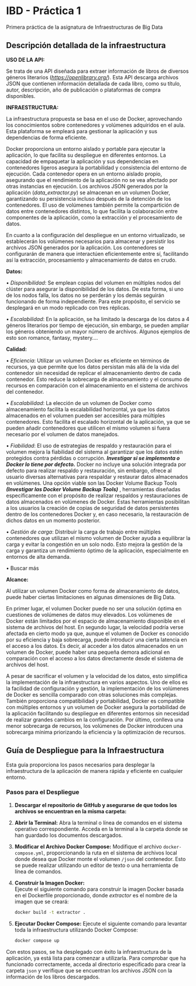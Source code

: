 # IBD - Práctica 1
Primera práctica de la asignatura de Infraestructuras de Big Data

## Descripción detallada de la infraestructura

**USO DE LA API:** 

Se trata de una API diseñada para extraer información de libros de diversos géneros literarios (*https://openlibrary.org/*). Esta API descarga archivos JSON que contienen información detallada de cada libro, como su título, autor, descripción, año de publicación o plataformas de compra disponibles.


**INFRAESTRUCTURA:**

La infraestructura propuesta se basa en el uso de Docker, aprovechando los conocimientos sobre contenedores y volúmenes adquiridos en el aula. Esta plataforma se empleará para gestionar la aplicación y sus dependencias de forma eficiente.

Docker proporciona un entorno aislado y portable para ejecutar la aplicación, lo que facilita su despliegue en diferentes entornos. La capacidad de empaquetar la aplicación y sus dependencias en contenedores ligeros asegura la portabilidad y consistencia del entorno de ejecución. Cada contenedor opera en un entorno aislado propio, asegurando que el rendimiento de la aplicación no se vea afectado por otras instancias en ejecución. Los archivos JSON generados por la aplicación (*data_extractor.py*) se almacenan en un volumen Docker, garantizando su persistencia incluso después de la detención de los contenedores. El uso de volúmenes también permite la compartición de datos entre contenedores distintos, lo que facilita la colaboración entre componentes de la aplicación, como la extracción y el procesamiento de datos.

En cuanto a la configuración del despliegue en un entorno virtualizado, se establecerán los volúmenes necesarios para almacenar y persistir los archivos JSON generados por la aplicación. Los contenedores se configurarán de manera que interactúen eficientemente entre sí, facilitando así la extracción, procesamiento y almacenamiento de datos en crudo. 
 

**Datos:**

•	*Disponibilidad*:
Se emplean copias del volumen en múltiples nodos del clúster para asegurar la disponibilidad de los datos. De esta forma, si uno de los nodos falla, los datos no se perderán y los demás seguirán funcionando de forma independiente. Para este propósito, el servicio se desplegará en un modo replicado con tres réplicas.

•	*Escalabilidad*:
En la aplicación, se ha limitado la descarga de los datos a 4 géneros literarios por tiempo de ejecución, sin embargo, se pueden ampliar los géneros obteniendo un mayor número de archivos. Algunos ejemplos de esto son romance, fantasy, mystery….

**Calidad:**

•	*Eficiencia*:
Utilizar un volumen Docker es eficiente en términos de recursos, ya que permite que los datos persistan más allá de la vida del contenedor sin necesidad de replicar el almacenamiento dentro de cada contenedor. Esto reduce la sobrecarga de almacenamiento y el consumo de recursos en comparación con el almacenamiento en el sistema de archivos del contenedor. 

•	*Escalabilidad*:
La elección de un volumen de Docker como almacenamiento facilita la escalabilidad horizontal, ya que los datos almacenados en el volumen pueden ser accesibles para múltiples contenedores. Esto facilita el escalado horizontal de la aplicación, ya que se pueden añadir contenedores que utilicen el mismo volumen si fuera necesario por el volumen de datos manejados. 

•	*Fiabilidad*:
El uso de estrategias de respaldo y restauración para el volumen mejora la fiabilidad del sistema al garantizar que los datos estén protegidos contra pérdidas o corrupción. ***Investigar si se implementa o Docker lo tiene por defecto.*** 
Docker no incluye una solución integrada por defecto para realizar respaldo y restauración, sin embargo, ofrece al usuario diversas alternativas para respaldar y restaurar datos almacenados en volúmenes. Una opción viable son las Docker Volume Backup Tools ***(Investigar las Docker Volume Backup Tools)*** , herramientas diseñadas específicamente con el propósito de realizar respaldos y restauraciones de datos almacenados en volúmenes de Docker. Estas herramientas posibilitan a los usuarios la creación de copias de seguridad de datos persistentes dentro de los contenedores Docker y, en caso necesario, la restauración de dichos datos en un momento posterior.

•	*Gestión de carga*:
Distribuir la carga de trabajo entre múltiples contenedores que utilizan el mismo volumen de Docker ayuda a equilibrar la carga y evitar la congestión en un solo nodo. Esto mejora la gestión de la carga y garantiza un rendimiento óptimo de la aplicación, especialmente en entornos de alta demanda.

•	Buscar más

**Alcance:**

Al utilizar un volumen Docker como forma de almacenamiento de datos, puede haber ciertas limitaciones en algunas dimensiones de Big Data. 

En primer lugar, el volumen Docker puede no ser una solución óptima en cuestiones de volúmenes de datos muy elevados. Los volúmenes de Docker están limitados por el espacio de almacenamiento disponible en el sistema de archivos del host.
En segundo lugar, la velocidad podría verse afectada en cierto modo ya que, aunque el volumen de Docker es conocido por su eficiencia y baja sobrecarga, puede introducir una cierta latencia en el acceso a los datos. Es decir, al acceder a los datos almacenados en un volumen de Docker, puede haber una pequeña demora adicional en comparación con el acceso a los datos directamente desde el sistema de archivos del host.

A pesar de sacrificar el volumen y la velocidad de los datos, esto simplifica la implementación de la infraestructura en varios aspectos. Uno de ellos es la facilidad de configuración y gestión, la implementación de los volúmenes de Docker es sencilla comparado con otras soluciones más complejas. También proporciona compatibilidad y portabilidad, Docker es compatible con múltiples entornos y un volumen de Docker asegura la portabilidad de la aplicación facilitando su despliegue en diferentes entornos sin necesidad de realizar grandes cambios en la configuración. Por último, conlleva una menor sobrecarga de recursos, los volúmenes de Docker introducen una sobrecarga mínima priorizando la eficiencia y la optimización de recursos. 

## Guía de Despliegue para la Infraestructura

Esta guía proporciona los pasos necesarios para desplegar la infraestructura de la aplicación de manera rápida y eficiente en cualquier entorno.

### Pasos para el Despliegue

1. **Descargar el repositorio de GitHub y asegurarse de que todos los archivos se encuentran en la misma carpeta:**
   
2. **Abrir la Terminal:**
   Abra la terminal o línea de comandos en el sistema operativo correspondiente. Acceda en la terminal a la carpeta donde se    han guardado los documentos descargados.

3. **Modificar el Archivo Docker Compose:**
   Modifique el archivo `docker-compose.yml`, proporcionando la ruta en el sistema de archivos local donde desea que Docker     monte el volumen `/json` del contenedor. Esto se puede realizar utilizando un editor de texto o una herramienta de línea     de comandos.

4. **Construir la Imagen Docker:**  
   Ejecute el siguiente comando para construir la imagen Docker basada en el Dockerfile proporcionado, donde *extractor* es     el nombre de la imagen que se creará:

   ```bash
   docker build -t extractor .
   ```

5. **Ejecutar Docker Compose:**
   Ejecute el siguiente comando para levantar toda la infraestructura utilizando Docker Compose:

   ```bash
   docker compose up
   ```

Con estos pasos, se ha desplegado con éxito la infraestructura de la aplicación, ya está lista para comenzar a utilizarla. Para comprobar que ha funcionado correctamente, acceda al directorio especificado para crear la carpeta `json` y verifique que se encuentran los archivos JSON con la información de los libros descargados.


